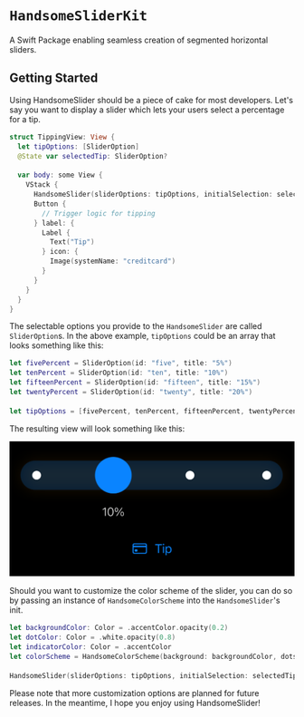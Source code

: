 # ``HandsomeSliderKit``

A Swift Package enabling seamless creation of segmented horizontal sliders. 

## Getting Started

Using HandsomeSlider should be a piece of cake for most developers. 
Let's say you want to display a slider which lets your users select a percentage for a tip. 

```swift
struct TippingView: View {
  let tipOptions: [SliderOption]
  @State var selectedTip: SliderOption?

  var body: some View {
    VStack {
      HandsomeSlider(sliderOptions: tipOptions, initialSelection: selectedTip)
      Button {
        // Trigger logic for tipping
      } label: {
        Label {
          Text("Tip")
        } icon: {
          Image(systemName: "creditcard")
        }
      }
    }
  }
}
```

The selectable options you provide to the `HandsomeSlider` are called `SliderOption`s. 
In the above example, `tipOptions` could be an array that looks something like this:

```swift
let fivePercent = SliderOption(id: "five", title: "5%")
let tenPercent = SliderOption(id: "ten", title: "10%")
let fifteenPercent = SliderOption(id: "fifteen", title: "15%")
let twentyPercent = SliderOption(id: "twenty", title: "20%")

let tipOptions = [fivePercent, tenPercent, fifteenPercent, twentyPercent]
```

The resulting view will look something like this:

![SliderExample](https://github.com/antonmartinsson/HandsomeSlider/blob/main/Sources/HandsomeSliderKit/HandsomeSliderKit.docc/Resources/SliderExample.png)

Should you want to customize the color scheme of the slider, you can do so by passing an instance of `HandsomeColorScheme` into the `HandsomeSlider`'s init.

```swift
let backgroundColor: Color = .accentColor.opacity(0.2)
let dotColor: Color = .white.opacity(0.8)
let indicatorColor: Color = .accentColor
let colorScheme = HandsomeColorScheme(background: backgroundColor, dots: dotColor, indicator: indicatorColor)

HandsomeSlider(sliderOptions: tipOptions, initialSelection: selectedTip, colorScheme: colorScheme)
```

Please note that more customization options are planned for future releases. In the meantime, I hope you enjoy using HandsomeSlider! 
